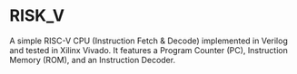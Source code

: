 # RISK_V
A simple RISC-V CPU (Instruction Fetch &amp; Decode) implemented in Verilog and tested in Xilinx Vivado.  It features a Program Counter (PC), Instruction Memory (ROM), and an Instruction Decoder.
